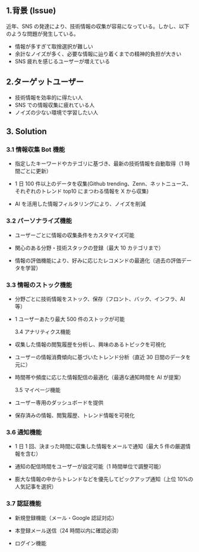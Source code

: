 ## 1.背景 (Issue)

近年、SNS の発達により、技術情報の収集が容易になっている。しかし、以下のような問題が発生している。

- 情報が多すぎて取捨選択が難しい
- 余計なノイズが多く、必要な情報に辿り着くまでの精神的負担が大きい
- SNS 疲れを感じるユーザーが増えている

## 2.ターゲットユーザー

- 技術情報を効率的に得たい人
- SNS での情報収集に疲れている人
- ノイズの少ない環境で学習したい人

## 3. Solution

### 3.1 情報収集 Bot 機能

- 指定したキーワードやカテゴリに基づき、最新の技術情報を自動取得（1 時間ごとに更新）

- 1 日 100 件以上のデータを収集(Github trending、Zenn、ネットニュース、それぞれのトレンド top10 にまつわる情報を X から収集)

- AI を活用した情報フィルタリングにより、ノイズを削減

### 3.2 パーソナライズ機能

- ユーザーごとに情報の収集条件をカスタマイズ可能

- 関心のある分野・技術スタックの登録（最大 10 カテゴリまで）

- 情報の評価機能により、好みに応じたレコメンドの最適化（過去の評価データを学習）

### 3.3 情報のストック機能

- 分野ごとに技術情報をストック、保存（フロント、バック、インフラ、AI 等）

- 1 ユーザーあたり最大 500 件のストックが可能

  3.4 アナリティクス機能

- 収集した情報の閲覧履歴を分析し、興味のあるトピックを可視化

- ユーザーの情報消費傾向に基づいたトレンド分析（直近 30 日間のデータを元に）

- 時間帯や頻度に応じた情報配信の最適化（最適な通知時間を AI が提案）

  3.5 マイページ機能

- ユーザー専用のダッシュボードを提供

- 保存済みの情報、閲覧履歴、トレンド情報を可視化

### 3.6 通知機能

- 1 日 1 回、決まった時間に収集した情報をメールで通知（最大 5 件の厳選情報を含む）

- 通知の配信時間をユーザーが設定可能（1 時間単位で調整可能）

- 膨大な情報の中からトレンドなどを優先してピックアップ通知（上位 10%の人気記事を選択）

### 3.7 認証機能

- 新規登録機能（メール・Google 認証対応）

- 本登録メール送信（24 時間以内に確認必須）

- ログイン機能

